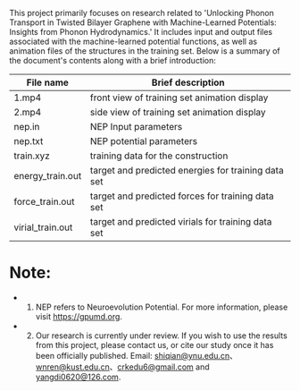 This project primarily focuses on research related to 'Unlocking Phonon Transport in Twisted Bilayer Graphene with Machine-Learned Potentials: Insights from Phonon Hydrodynamics.' It includes input and output files associated with the machine-learned potential functions, as well as animation files of the structures in the training set. Below is a summary of the document's contents along with a brief introduction:

|File name|Brief description|
| --------------------- | --------------------------------- |
|1.mp4|front view of training set animation display|
|2.mp4|side view of training set animation display|
|nep.in|NEP Input parameters|
|nep.txt|NEP potential parameters|
|train.xyz|training data for the construction|
|energy_train.out|target and predicted energies for training data set|
|force_train.out|target and predicted forces for training data set|
|virial_train.out|target and predicted virials for training data set|

# Note: 
* 1.	NEP refers to Neuroevolution Potential. For more information, please visit https://gpumd.org.
* 2.	Our research is currently under review. If you wish to use the results from this project, please contact us, or cite our study once it has been officially published. Email: shiqian@ynu.edu.cn、 wnren@kust.edu.cn、crkedu6@gmail.com and yangdi0620@126.com.

